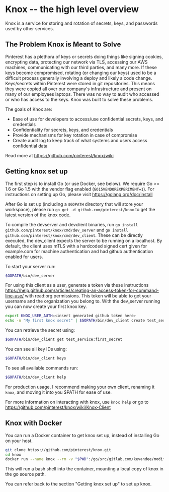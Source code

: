# Knox -- the high level overview
Knox is a service for storing and rotation of secrets, keys, and passwords used by other services.

## The Problem Knox is Meant to Solve
Pinterest has a plethora of keys or secrets doing things like signing cookies, encrypting data, protecting our network via TLS, accessing our AWS machines, communicating with our third parties, and many more. If these keys become compromised, rotating (or changing our keys) used to be a difficult process generally involving a deploy and likely a code change. Keys/secrets within Pinterest were stored in git repositories. This means they were copied all over our company's infrastructure and present on many of our employees laptops. There was no way to audit who accessed or who has access to the keys. Knox was built to solve these problems.

The goals of Knox are:
- Ease of use for developers to access/use confidential secrets, keys, and credentials
- Confidentiality for secrets, keys, and credentials
- Provide mechanisms for key rotation in case of compromise
- Create audit log to keep track of what systems and users access confidential data

Read more at https://github.com/pinterest/knox/wiki

## Getting knox set up
The first step is to install Go (or use Docker, see below). We require Go >= 1.6 or Go 1.5 with the vendor flag enabled (`GO15VENDOREXPERIMENT=1`). For instructions on setting up Go, please visit https://golang.org/doc/install

After Go is set up (including a `$GOPATH` directory that will store your workspace), please run `go get -d github.com/pinterest/knox` to get the latest version of the knox code.

To compile the devserver and devclient binaries, run `go install github.com/pinterest/knox/cmd/dev_server` and `go install github.com/pinterest/knox/cmd/dev_client`. These can be directly executed, the dev_client expects the server to be running on a localhost. By default, the client uses mTLS with a hardcoded signed cert given for example.com for machine authentication and had github authentication enabled for users.

To start your server run:
```sh
$GOPATH/bin/dev_server
```

For using this client as a user, generate a token via these instructions https://help.github.com/articles/creating-an-access-token-for-command-line-use/ with read:org permissions. This token will be able to get your username and the organization you belong to. With the dev_server running you can now create your first knox key.

```sh
export KNOX_USER_AUTH=<insert generated github token here>
echo -n "My first knox secret" | $GOPATH/bin/dev_client create test_service:first_secret
```

You can retrieve the secret using:
```sh
$GOPATH/bin/dev_client get test_service:first_secret
```

You can see all key IDs using:
```sh
$GOPATH/bin/dev_client keys
```

To see all available commands run:
```sh
$GOPATH/bin/dev_client help
```

For production usage, I recommend making your own client, renaming it `knox`, and moving it into you $PATH for ease of use.

For more information on interacting with knox, use `knox help` or go to https://github.com/pinterest/knox/wiki/Knox-Client

## Knox with Docker

You can run a Docker container to get knox set up, instead of installing Go on your host.

```sh
git clone https://github.com/pinterest/knox.git
cd knox
docker run --name knox --rm -v "$PWD":/go/src/gitlab.com/kevandee/modified-knox -it golang /bin/bash
```

This will run a bash shell into the container, mounting a local copy of knox in the go source path.

You can refer back to the section "Getting knox set up" to set up knox.
